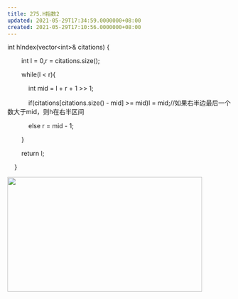 ```yaml
---
title: 275.H指数2
updated: 2021-05-29T17:34:59.0000000+08:00
created: 2021-05-29T17:10:56.0000000+08:00
---
```


int hIndex(vector\<int>& citations) {

        int l = 0,r = citations.size();

        while(l \< r){

            int mid = l + r + 1 >\> 1;

            if(citations\[citations.size() - mid\] >= mid)l = mid;//如果右半边最后一个数大于mid，则h在右半区间

            else r = mid - 1;

        }

        return l;

    }

<img src="C:\Users\82772\AppData\Local\Temp\yifan&#39;s Notebook\pandoc/media/image1.png" style="width:4.5625in;height:2.69792in" />
